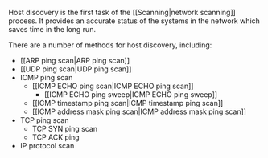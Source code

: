 Host discovery is the first task of the [[Scanning|network scanning]] process. It provides an accurate status of the systems in the network which saves time in the long run.

There are a number of methods for host discovery, including:
- [[ARP ping scan|ARP ping scan]]
- [[UDP ping scan|UDP ping scan]]
- ICMP ping scan
	- [[ICMP ECHO ping scan|ICMP ECHO ping scan]]
		- [[ICMP ECHO ping sweep|ICMP ECHO ping sweep]]
	- [[ICMP timestamp ping scan|ICMP timestamp ping scan]]
	- [[ICMP address mask ping scan|ICMP address mask ping scan]]
- TCP ping scan
	- TCP SYN ping scan
	- TCP ACK ping
- IP protocol scan